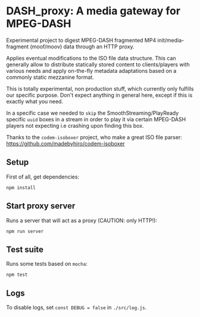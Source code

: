 # DASH_proxy: A media gateway for MPEG-DASH

Experimental project to digest MPEG-DASH fragmented MP4 init/media-fragment (moof/moov) data through an HTTP proxy.

Applies eventual modifications to the ISO file data structure. This can generally allow to distribute statically stored content to clients/players with various needs and apply on-the-fly metadata adaptations based on a commonly static mezzanine format.

This is totally experimental, non production stuff, which currently only fulfills our specific purpose. Don't expect anything in general here, except if this is exactly what you need.

In a specific case we needed to `skip` the SmoothStreaming/PlayReady specific `uuid` boxes in a stream in order to play it via certain MPEG-DASH players not expecting i.e crashing upon finding this box.

Thanks to the `codem-isoboxer` project, who make a great ISO file parser: https://github.com/madebyhiro/codem-isoboxer

## Setup

First of all, get dependencies:

```
npm install
```

## Start proxy server

Runs a server that will act as a proxy (CAUTION: only HTTP!):

```
npm run server
```

## Test suite

Runs some tests based on `mocha`:

```
npm test
```

## Logs

To disable logs, set `const DEBUG = false` in `./src/log.js`.




